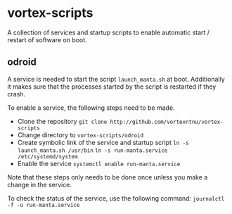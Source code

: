 # vortex-scripts
A collection of services and startup scripts to enable automatic start / restart of software on boot.

## odroid
A service is needed to start the script `launch_manta.sh` at boot. Additionally it makes sure that the processes started by the script is restarted if they crash.

To enable a service, the following steps need to be made.

- Clone the repository
	`git clone http://github.com/vortexntnu/vortex-scripts`
- Change directory to `vortex-scripts/odroid`
- Create symbolic link of the service and startup script
`ln -s launch_manta.sh /usr/bin`
`ln -s run-manta.service /etc/systemd/system` 
- Enable the service 
`systemctl enable run-manta.service`

Note that these steps only needs to be done once unless you make a change in the service.

To check the status of the service, use the following command:
`journalctl -f -u run-manta.service`  

